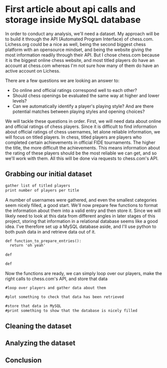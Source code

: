 # First article about api calls and storage inside MySQL database

In order to conduct any analysis, we'll need a dataset. My approach will be to build it through the API (Automated Program Interface) of chess.com. Lichess.org could be a nice as well, being the second biggest chess platform with an opensource mindset, and being the website giving the most information readily through their API. But I chose chess.com because it is the biggest online chess website, and most titled players do have an account at chess.com whereas I'm not sure how many of them do have an active account on Lichess.

There are a few questions we are looking an answer to:
- Do online and official ratings correspond well to each other?
- Should chess openings be evaluated the same way at higher and lower levels?
- Can we automatically identify a player's playing style? And are there potential matches between playing styles and opening choices?

We will tackle these questions in order. First, we will need data about online and official ratings of chess players. Since it is difficult to find information about official ratings of chess usernames, let alone reliable information, we will focus on titled players. In chess, titled players are players who completed certain achievements in official FIDE tournaments. The higher the title, the more difficult the achievements. This means information about the rating of these players should be the most reliable we can get, and so we'll work with them. All this will be done via requests to chess.com's API.

## Grabbing our initial dataset

```Markdown
gather list of titled players
print number of players per title
```

A number of usernames were gathered, and even the smallest categories seem nicely filled, a good start. We'll now prepare few functions to format the information about them into a valid entry and then store it. Since we will likely need to look at this data from different angles in later stages of this project, storing that information in a relational database seems like a good idea. I've therefore set up a MySQL database aside, and I'll use python to both push data in and retrieve data out of it.
```Markdown
def function_to_prepare_entries():
  return 'oh yeah'
  
def

def
```

Now the functions are ready, we can simply loop over our players, make the right calls to chess.com's API, and store that data
```Markdown
#loop over players and gather data about them

#plot something to check that data has been retrieved
```

```Markdown
#store that data in MySQL
#print something to show that the database is nicely filled
```

## Cleaning the dataset

## Analyzing the dataset

## Conclusion
